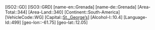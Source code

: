 ﻿---
location: [12.05,-61.75]
type: Country
tags:
- geo/Country

SpocWebEntityId: 26900
isDeleted: false
confidential: public

---
[ISO2::GD]
[ISO3::GRD]
[name-en::Grenada]
[name-de::Grenada]
[Area-Total::344]
[Area-Land::340]
[Continent::South-America]
[VehicleCode::WG]
[Capital::[St._George’s](geo/Continent/South-America/Grenada/St._George%E2%80%99s.md)]
[Alcohol-l::10.4]
[Language-Id::499]
[geo-lon::-61.75]
[geo-lat::12.05]

